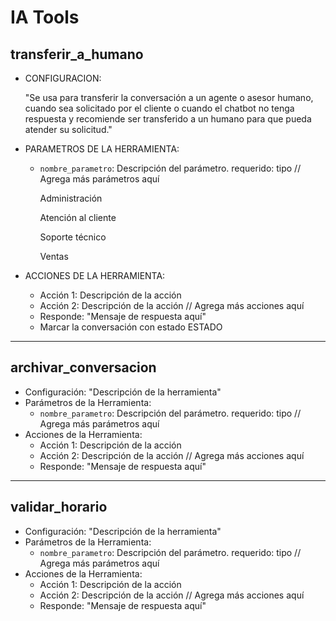 # IA Tools

## transferir_a_humano

- CONFIGURACION:

  "Se usa para transferir la conversación a un agente o asesor humano, cuando sea solicitado por el cliente o cuando el chatbot no tenga respuesta y recomiende ser transferido a un humano para que pueda atender su solicitud."

- PARAMETROS DE LA HERRAMIENTA:

  - `nombre_parametro`: Descripción del parámetro. requerido: tipo
  // Agrega más parámetros aquí

  

    Administración

    Atención al cliente

    Soporte técnico

    Ventas


- ACCIONES DE LA HERRAMIENTA:
  - Acción 1: Descripción de la acción
  - Acción 2: Descripción de la acción
  // Agrega más acciones aquí
  - Responde: "Mensaje de respuesta aquí"
  - Marcar la conversación con estado ESTADO

---

## archivar_conversacion

- Configuración: "Descripción de la herramienta"
- Parámetros de la Herramienta:
  - `nombre_parametro`: Descripción del parámetro. requerido: tipo
  // Agrega más parámetros aquí
- Acciones de la Herramienta:
  - Acción 1: Descripción de la acción
  - Acción 2: Descripción de la acción
  // Agrega más acciones aquí
  - Responde: "Mensaje de respuesta aquí"

---

## validar_horario

- Configuración: "Descripción de la herramienta"
- Parámetros de la Herramienta:
  - `nombre_parametro`: Descripción del parámetro. requerido: tipo
  // Agrega más parámetros aquí
- Acciones de la Herramienta:
  - Acción 1: Descripción de la acción
  - Acción 2: Descripción de la acción
  // Agrega más acciones aquí
  - Responde: "Mensaje de respuesta aquí"

